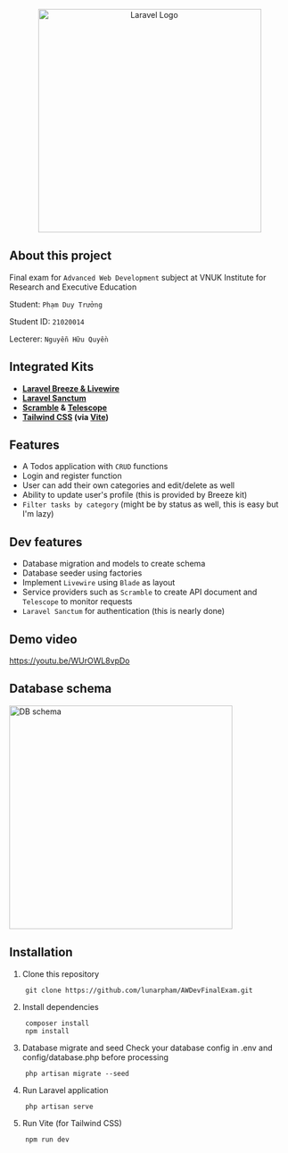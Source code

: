 <p align="center"><a href="https://laravel.com" target="_blank"><img src="https://raw.githubusercontent.com/laravel/art/master/logo-lockup/5%20SVG/2%20CMYK/1%20Full%20Color/laravel-logolockup-cmyk-red.svg" width="400" alt="Laravel Logo"></a></p>

## About this project

Final exam for ```Advanced Web Development``` subject at VNUK Institute for Research and Executive Education

Student: ```Phạm Duy Trưởng```

Student ID: ```21020014```

Lecterer: ```Nguyễn Hữu Quyền```

## Integrated Kits

- **[Laravel Breeze & Livewire](https://laravel.com/docs/10.x/starter-kits#laravel-breeze)**
- **[Laravel Sanctum](https://laravel.com/docs/10.x/sanctum#main-content)**
- **[Scramble](https://scramble.dedoc.co/) & [Telescope](https://laravel.com/docs/10.x/telescope#main-content)**
- **[Tailwind CSS](https://tailwindcss.com/) (via [Vite](https://laravel.com/docs/10.x/vite))**

## Features

- A Todos application with ```CRUD``` functions
- Login and register function
- User can add their own categories and edit/delete as well
- Ability to update user's profile (this is provided by Breeze kit)
- ```Filter tasks by category``` (might be by status as well, this is easy but I'm lazy)

## Dev features
- Database migration and models to create schema
- Database seeder using factories
- Implement ```Livewire``` using ```Blade``` as layout
- Service providers such as ```Scramble``` to create API document and ```Telescope``` to monitor requests
- ```Laravel Sanctum``` for authentication (this is nearly done)

## Demo video

https://youtu.be/WUrOWL8vpDo
 
## Database schema
<img src="https://i.imgur.com/0M3aSQ5.png)https://i.imgur.com/0M3aSQ5.png" width="400" alt="DB schema">

## Installation
1. Clone this repository
```shell
    git clone https://github.com/lunarpham/AWDevFinalExam.git
````
2. Install dependencies
```shell
    composer install
    npm install
````
3. Database migrate and seed
   Check your database config in .env and config/database.php before processing
```shell
    php artisan migrate --seed
````
4. Run Laravel application
```shell
    php artisan serve
````
5. Run Vite (for Tailwind CSS)
```shell
    npm run dev
````

